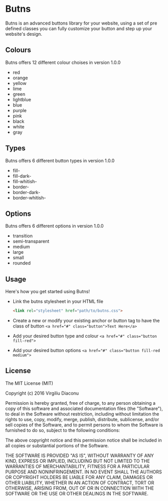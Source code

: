 # Butns
Butns is an advanced buttons library for your website, using a set of pre defined classes you can fully customize your button and step up your website's design.

## Colours
Butns offers 12 different colour choises in version 1.0.0
* red
* orange
* yellow
* lime
* green
* lightblue
* blue
* purple
* pink
* black
* white
* gray

## Types
Butns offers 6 different button types in version 1.0.0
* fill-
* fill-dark-
* fill-whitish-
* border-
* border-dark-
* border-whitish-

## Options
Butns offers 6 different options in version 1.0.0
* transition
* semi-transparent
* medium
* large
* small
* rounded

## Usage
Here's how you get started using Butns!
* Link the butns stylesheet in your HTML file

	```HTML
	<link rel="stylesheet" href="path/to/butns.css">
	```
* Create a new or modify your existing anchor or button tag to have the class of button
	`<a href="#" class="button">Text Here</a>`
* Add your desired button type and colour
	`<a href="#" class="button fill-red">`
* Add your desired button options
	`<a href="#" class="button fill-red medium">`

## License
The MIT License (MIT)

Copyright (c) 2016 Virgiliu Diaconu

Permission is hereby granted, free of charge, to any person obtaining a copy
of this software and associated documentation files (the "Software"), to deal
in the Software without restriction, including without limitation the rights
to use, copy, modify, merge, publish, distribute, sublicense, and/or sell
copies of the Software, and to permit persons to whom the Software is
furnished to do so, subject to the following conditions:

The above copyright notice and this permission notice shall be included in all
copies or substantial portions of the Software.

THE SOFTWARE IS PROVIDED "AS IS", WITHOUT WARRANTY OF ANY KIND, EXPRESS OR
IMPLIED, INCLUDING BUT NOT LIMITED TO THE WARRANTIES OF MERCHANTABILITY,
FITNESS FOR A PARTICULAR PURPOSE AND NONINFRINGEMENT. IN NO EVENT SHALL THE
AUTHORS OR COPYRIGHT HOLDERS BE LIABLE FOR ANY CLAIM, DAMAGES OR OTHER
LIABILITY, WHETHER IN AN ACTION OF CONTRACT, TORT OR OTHERWISE, ARISING FROM,
OUT OF OR IN CONNECTION WITH THE SOFTWARE OR THE USE OR OTHER DEALINGS IN THE
SOFTWARE.
